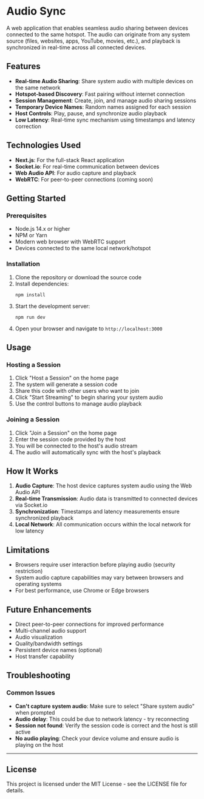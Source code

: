 # Audio Sync

A web application that enables seamless audio sharing between devices connected to the same hotspot. The audio can originate from any system source (files, websites, apps, YouTube, movies, etc.), and playback is synchronized in real-time across all connected devices.

## Features

- **Real-time Audio Sharing**: Share system audio with multiple devices on the same network
- **Hotspot-based Discovery**: Fast pairing without internet connection
- **Session Management**: Create, join, and manage audio sharing sessions
- **Temporary Device Names**: Random names assigned for each session
- **Host Controls**: Play, pause, and synchronize audio playback
- **Low Latency**: Real-time sync mechanism using timestamps and latency correction

## Technologies Used

- **Next.js**: For the full-stack React application
- **Socket.io**: For real-time communication between devices
- **Web Audio API**: For audio capture and playback
- **WebRTC**: For peer-to-peer connections (coming soon)

## Getting Started

### Prerequisites

- Node.js 14.x or higher
- NPM or Yarn
- Modern web browser with WebRTC support
- Devices connected to the same local network/hotspot

### Installation

1. Clone the repository or download the source code
2. Install dependencies:
   ```
   npm install
   ```
3. Start the development server:
   ```
   npm run dev
   ```
4. Open your browser and navigate to `http://localhost:3000`

## Usage

### Hosting a Session

1. Click "Host a Session" on the home page
2. The system will generate a session code
3. Share this code with other users who want to join
4. Click "Start Streaming" to begin sharing your system audio
5. Use the control buttons to manage audio playback

### Joining a Session

1. Click "Join a Session" on the home page
2. Enter the session code provided by the host
3. You will be connected to the host's audio stream
4. The audio will automatically sync with the host's playback

## How It Works

1. **Audio Capture**: The host device captures system audio using the Web Audio API
2. **Real-time Transmission**: Audio data is transmitted to connected devices via Socket.io
3. **Synchronization**: Timestamps and latency measurements ensure synchronized playback
4. **Local Network**: All communication occurs within the local network for low latency

## Limitations

- Browsers require user interaction before playing audio (security restriction)
- System audio capture capabilities may vary between browsers and operating systems
- For best performance, use Chrome or Edge browsers

## Future Enhancements

- Direct peer-to-peer connections for improved performance
- Multi-channel audio support
- Audio visualization
- Quality/bandwidth settings
- Persistent device names (optional)
- Host transfer capability

## Troubleshooting

### Common Issues

- **Can't capture system audio**: Make sure to select "Share system audio" when prompted
- **Audio delay**: This could be due to network latency - try reconnecting
- **Session not found**: Verify the session code is correct and the host is still active
- **No audio playing**: Check your device volume and ensure audio is playing on the host

---

## License

This project is licensed under the MIT License - see the LICENSE file for details. 